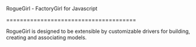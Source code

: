 RogueGirl - FactoryGirl for Javascript

======================================

RogueGirl is designed to be extensible by customizable drivers for building, creating and associating models.
